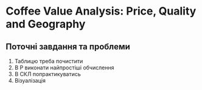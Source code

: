 # Coffee Value Analysis: Price, Quality and Geography
## Поточні завдання та проблеми
1. Таблицю треба почистити
2. В Р виконати найпростіші обчислення
3. В СКЛ попрактикуватись
4. Візуалізація
